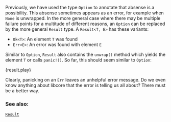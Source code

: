 Previously, we have used the type `Option` to annotate that absense is a possibility. This
absense sometimes appears as an error, for example when `None` is unwrapped. In the more
general case where there may be multiple failure points for a multitude of different reasons,
an `Option` can be replaced by the more general `Result` type. A `Result<T, E>` has these
variants:

* `Ok<T>`: An element `T` was found
* `Err<E>`: An error was found with element `E`

Similar to `Option`, `Result` also contains the `unwrap()` method which yields the element
`T` or calls `panic!()`. So far, this should seem similar to `Option`:

{result.play}

Clearly, panicking on an `Err` leaves an unhelpful error message. Do we even know anything
about libcore that the error is telling us all about? There must be a better way.


### See also:

[`Result`][result]

[result]: http://doc.rust-lang.org/std/result/enum.Result.html
